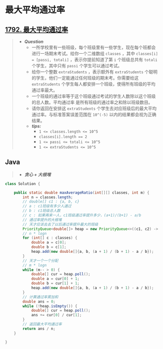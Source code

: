 # 最大平均通过率

## [1792. 最大平均通过率](https://leetcode.cn/problems/maximum-average-pass-ratio/)

> - ***Question***
>   - 一所学校里有一些班级，每个班级里有一些学生，现在每个班都会进行一场期末考试。给你一个二维数组 `classes` ，其中 `classes[i] = [passi, totali]` ，表示你提前知道了第 `i` 个班级总共有 `totali` 个学生，其中只有 `passi` 个学生可以通过考试。
>   - 给你一个整数 `extraStudents` ，表示额外有 `extraStudents` 个聪明的学生，他们一定能通过任何班级的期末考。你需要给这 `extraStudents` 个学生每人都安排一个班级，使得所有班级的平均通过率最大。
>   - 一个班级的通过率等于这个班级通过考试的学生人数除以这个班级的总人数。平均通过率 是所有班级的通过率之和除以班级数目。
>   - 请你返回在安排这 `extraStudents` 个学生去对应班级后的最大平均通过率。与标准答案误差范围在 `10^(-5)` 以内的结果都会视为正确结果。
>   - ***tips:***
>     - `1 <= classes.length <= 10^5`
>     - `classes[i].length == 2`
>     - `1 <= passi <= totali <= 10^5`
>     - `1 <= extraStudents <= 10^5`

## Java

> - ***贪心 + 大根堆***

```java
class Solution {

    public static double maxAverageRatio(int[][] classes, int m) {
        int n = classes.length;
        // double[] c1 : {a, b, c}
        // a : c1班级有多少人通过
        // b : c1班级总人数
        // c : 如果再来一人，c1班级通过率提升多少，(a+1)/(b+1) - a/b
        // 通过率提升的大根堆
        // 天才应该去去了以后通过率提升最大的班级
        PriorityQueue<double[]> heap = new PriorityQueue<>((c1, c2) -> c1[2] >= c2[2] ? -1 : 1);
        // n * logn
        for (int[] c : classes) {
            double a = c[0];
            double b = c[1];
            heap.add(new double[]{a, b, (a + 1) / (b + 1) - a / b});
        }
        // 天才一个一个分配
        // m * logn
        while (m-- > 0) {
            double[] cur = heap.poll();
            double a = cur[0] + 1;
            double b = cur[1] + 1;
            heap.add(new double[]{a, b, (a + 1) / (b + 1) - a / b});
        }
        // 计算通过率累加和
        double ans = 0;
        while (!heap.isEmpty()) {
            double[] cur = heap.poll();
            ans += cur[0] / cur[1];
        }
        // 返回最大平均通过率
        return ans / n;
    }

}
```
